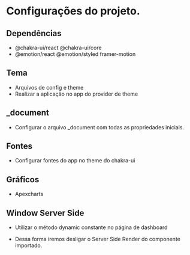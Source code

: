 # Configurações do projeto.

## Dependências

- @chakra-ui/react @chakra-ui/core
- @emotion/react @emotion/styled framer-motion

## Tema

- Arquivos de config e theme
- Realizar a aplicação no app do provider de theme

## \_document

- Configurar o arquivo \_document com todas as propriedades iniciais.

## Fontes

- Configurar fontes do app no theme do chakra-ui

## Gráficos

- Apexcharts

## Window Server Side

- Utilizar o método dynamic constante no página de dashboard

* Dessa forma iremos desligar o Server Side Render do componente importado.
